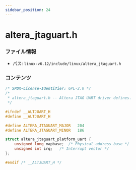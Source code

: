 ```yaml
---
sidebar_position: 24
---
```

# altera_jtaguart.h

### ファイル情報

- パス: `linux-v6.12/include/linux/altera_jtaguart.h`

### コンテンツ

```h
/* SPDX-License-Identifier: GPL-2.0 */
/*
 * altera_jtaguart.h -- Altera JTAG UART driver defines.
 */

#ifndef	__ALTJUART_H
#define	__ALTJUART_H

#define ALTERA_JTAGUART_MAJOR	204
#define ALTERA_JTAGUART_MINOR	186

struct altera_jtaguart_platform_uart {
	unsigned long mapbase;	/* Physical address base */
	unsigned int irq;	/* Interrupt vector */
};

#endif /* __ALTJUART_H */

```
